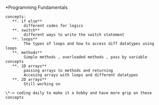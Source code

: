 \*Programming Fundamentals

    concepts:
       **. if else**
            different codes for logics
       **. switch**
            different ways to write the switch statement
       **. loops**
            The types of loops and how to access diff datatypes using loops
       **. methods**
            Simple methods , overloaded methods , pass by variable concepts
       **. 1D arrays**
            passing arrays to methods and returning
            Accesing arrays with loops and different datatypes
       **. 2D arrays**
            Still working on

    \*-> coding daily to make it a hobby and have more grip on these concepts
